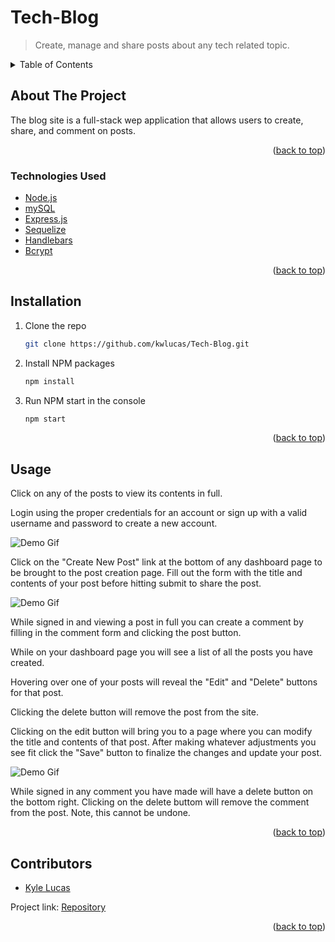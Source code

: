 # Tech-Blog
> Create, manage and share posts about any tech related topic.

<div id="top"></div>

<!-- TABLE OF CONTENTS -->
<details>
  <summary>Table of Contents</summary>
  <ol>
    <li>
      <a href="#about-the-project">About The Project</a>
      <ul>
        <li><a href="#technologies-used">Technologies Used</a></li>
      </ul>
    </li>
    <li><a href="#installation">Installation</a></li>
    <li><a href="#usage">Usage</a></li>
    <li><a href="#contributors">Contributors</a></li>
  </ol>
</details>



<!-- ABOUT THE PROJECT -->
## About The Project

The blog site is a full-stack wep application that allows users to create, share, and comment on posts.

<p align="right">(<a href="#top">back to top</a>)</p>

### Technologies Used

* [Node.js](https://nodejs.org/en/)
* [mySQL](https://mysql.com/)
* [Express.js](https://expressjs.com/)
* [Sequelize](https://sequelize.org/)
* [Handlebars](https://handlebarsjs.com/)
* [Bcrypt](https://www.npmjs.com/package/bcrypt)


<p align="right">(<a href="#top">back to top</a>)</p>

## Installation

1. Clone the repo
   ```sh
   git clone https://github.com/kwlucas/Tech-Blog.git
   ```
2. Install NPM packages
   ```sh
   npm install
   ```
3. Run NPM start in the console
    ```sh
    npm start
    ```
<p align="right">(<a href="#top">back to top</a>)</p>



<!-- USAGE EXAMPLES -->
## Usage

Click on any of the posts to view its contents in full.

Login using the proper credentials for an account or sign up with a valid username and password to create a new account.

![Demo Gif](./public/images/TechBlogDemo1.gif)

Click on the "Create New Post" link at the bottom of any dashboard page to be brought to the post creation page.
Fill out the form with the title and contents of your post before hitting submit to share the post.

![Demo Gif](./public/images/TechBlogDemo2.gif)

While signed in and viewing a post in full you can create a comment by filling in the comment form and clicking the post button.

While on your dashboard page you will see a list of all the posts you have created.

Hovering over one of your posts will reveal the "Edit" and "Delete" buttons for that post.

Clicking the delete button will remove the post from the site.

Clicking on the edit button will bring you to a page where you can modify the title and contents of that post. After making whatever adjustments you see fit click the "Save" button to finalize the changes and update your post.

![Demo Gif](./public/images/TechBlogDemo3.gif)

While signed in any comment you have made will have a delete button on the bottom right. Clicking on the delete buttom will remove the comment from the post. Note, this cannot be undone.


<p align="right">(<a href="#top">back to top</a>)</p>



<!-- CONTACT -->
## Contributors

* [Kyle Lucas](https://github.com/kwlucas)

Project link: [Repository](https://github.com/kwlucas/Tech-Blog)

<p align="right">(<a href="#top">back to top</a>)</p>
